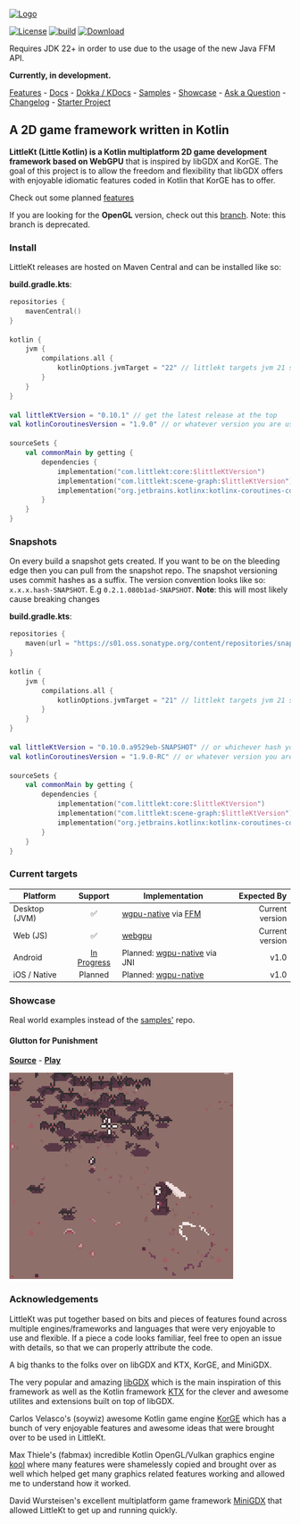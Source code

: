 [![Logo](/art/logo/logo-outline.svg)](https://littlekt.com)

[![License](https://img.shields.io/badge/License-Apache%202.0-blue.svg)](https://github.com/littlektframework/littlekt/blob/master/LICENSE)
[![build](https://github.com/littlektframework/littlekt/actions/workflows/build.yml/badge.svg?branch=master)](https://github.com/littlektframework/littlekt/actions/workflows/build.yml)
[![Download](https://img.shields.io/maven-central/v/com.littlekt/core/0.10.1)](https://search.maven.org/artifact/com.littlekt/core/0.10.1/pom)

Requires JDK 22+ in order to use due to the usage of the new Java FFM API.

**Currently, in development.**

[Features](https://littlekt.com/features/) - [Docs](https://littlekt.com/docs/) - [Dokka / KDocs](https://littlekt.com/dokka/) - [Samples](https://github.com/littlektframework/littlekt-samples) -
[Showcase](#showcase) - [Ask a Question](https://github.com/littlektframework/littlekt/discussions/categories/q-a) - [Changelog](CHANGELOG.md) - [Starter Project](https://github.com/littlektframework/littlekt-game-template)

## A 2D game framework written in Kotlin

**LittleKt (Little Kotlin) is a Kotlin multiplatform 2D game development framework based on WebGPU** that is inspired by
libGDX and KorGE. The goal of this project is to allow the freedom and flexibility that libGDX offers with enjoyable
idiomatic features coded in Kotlin that KorGE has to offer.

Check out some planned [features](https://github.com/littlektframework/littlekt/labels/enhancement)

If you are looking for the **OpenGL** version, check out
this [branch](https://github.com/littlektframework/littlekt/tree/opengl). Note: this branch is deprecated.

### Install

LittleKt releases are hosted on Maven Central and can be installed like so:

**build.gradle.kts**:

```kotlin
repositories {
    mavenCentral()
}

kotlin {
    jvm {
        compilations.all {
            kotlinOptions.jvmTarget = "22" // littlekt targets jvm 21 so we must target at least 21
        }
    }
}

val littleKtVersion = "0.10.1" // get the latest release at the top
val kotlinCoroutinesVersion = "1.9.0" // or whatever version you are using

sourceSets {
    val commonMain by getting {
        dependencies {
            implementation("com.littlekt:core:$littleKtVersion")
            implementation("com.littlekt:scene-graph:$littleKtVersion") // optional scene-graph module
            implementation("org.jetbrains.kotlinx:kotlinx-coroutines-core:$kotlinCoroutinesVersion")  // littlekt requires coroutines library on the classpath
        }
    }
}
```

### Snapshots

On every build a snapshot gets created. If you want to be on the bleeding edge then you can pull from the snapshot repo.
The snapshot versioning uses commit hashes as a suffix. The version convention looks like so: `x.x.x.hash-SNAPSHOT`.
E.g `0.2.1.080b1ad-SNAPSHOT`.
**Note**: this will most likely cause breaking changes

**build.gradle.kts**:

```kotlin
repositories {
    maven(url = "https://s01.oss.sonatype.org/content/repositories/snapshots/")
}

kotlin {
    jvm {
        compilations.all {
            kotlinOptions.jvmTarget = "21" // littlekt targets jvm 21 so we must target at least 17
        }
    }
}

val littleKtVersion = "0.10.0.a9529eb-SNAPSHOT" // or whichever hash you are using
val kotlinCoroutinesVersion = "1.9.0-RC" // or whatever version you are using

sourceSets {
    val commonMain by getting {
        dependencies {
            implementation("com.littlekt:core:$littleKtVersion")
            implementation("com.littlekt:scene-graph:$littleKtVersion") // optional scene-graph module
            implementation("org.jetbrains.kotlinx:kotlinx-coroutines-core:$kotlinCoroutinesVersion")  // littlekt requires coroutines library on the classpath
        }
    }
}
```

### Current targets

| Platform      |                                     Support                                      | Implementation                                                                                                                                      |     Expected By |
|---------------|:--------------------------------------------------------------------------------:|-----------------------------------------------------------------------------------------------------------------------------------------------------|----------------:|
| Desktop (JVM) |                                        ✅                                         | [wgpu-native](https://github.com/gfx-rs/wgpu-native) via [FFM](https://docs.oracle.com/en/java/javase/21/core/foreign-function-and-memory-api.html) | Current version |
| Web (JS)      |                                        ✅                                         | [webgpu](https://www.w3.org/TR/webgpu/)                                                                                                             | Current version |
| Android       | [In Progress](https://github.com/littlektframework/littlekt/tree/webgpu-android) | Planned: [wgpu-native](https://github.com/gfx-rs/wgpu-native) via JNI                                                                               |            v1.0 |
| iOS / Native  |                                     Planned                                      | Planned: [wgpu-native](https://github.com/gfx-rs/wgpu-native)                                                                                       |            v1.0 |

### Showcase

Real world examples instead of the [samples'](https://github.com/littlektframework/littlekt-samples) repo.

#### Glutton for Punishment

**[Source](https://github.com/LeHaine/ggo2022)** - **[Play](https://lehaine.itch.io/glutton-for-punishment)**

![gif](https://github.com/LeHaine/ggo2022/blob/master/itchio/gif1.gif)

### Acknowledgements

LittleKt was put together based on bits and pieces of features found across multiple engines/frameworks and languages
that were very enjoyable to use and flexible. If a piece a code looks familiar, feel free to open an issue with details,
so that we can properly attribute the code.

A big thanks to the folks over on libGDX and KTX, KorGE, and MiniGDX.

The very popular and amazing [libGDX](https://github.com/libgdx/libgdx) which is the main inspiration of this framework
as well as the Kotlin framework [KTX](https://github.com/libktx/ktx) for the clever and awesome utilites and extensions
built on top of libGDX.

Carlos Velasco's (soywiz) awesome Kotlin game engine [KorGE](https://github.com/korlibs/korge) which has a bunch of very
enjoyable features and awesome ideas that were brought over to be used in LittleKt.

Max Thiele's (fabmax) incredible Kotlin OpenGL/Vulkan graphics engine [kool](https://github.com/fabmax/kool) where many
features were shamelessly copied and brought over as well which helped get many graphics related features working and
allowed me to understand how it worked.

David Wursteisen's excellent multiplatform game framework [MiniGDX](https://github.com/minigdx/minigdx/) that allowed
LittleKt to get up and running quickly.
